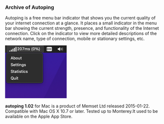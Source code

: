 ### Archive of Autoping

Autoping is a free menu bar indicator that shows you the current quality of your internet connection at a glance. It places a small indicator in the menu bar showing the current strength, presence, and functionality of the Internet connection. Click on the indicator to view more detailed descriptions of the network name, type of connection, mobile or stationary settings, etc.

![](images/2022-03-09-22-46-39-image.png)

**autoping 1.02** for Mac is a product of Memset Ltd released 2015-01-22. Compatible with Mac OS X 10.7 or later. Tested up to Monterey.It used to be available on the Apple App Store.


